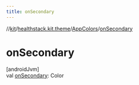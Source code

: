 ```yaml
---
title: onSecondary
---
```

//[kit](../../../index.html)/[healthstack.kit.theme](../index.html)/[AppColors](index.html)/[onSecondary](on-secondary.html)



# onSecondary



[androidJvm]\
val [onSecondary](on-secondary.html): Color




